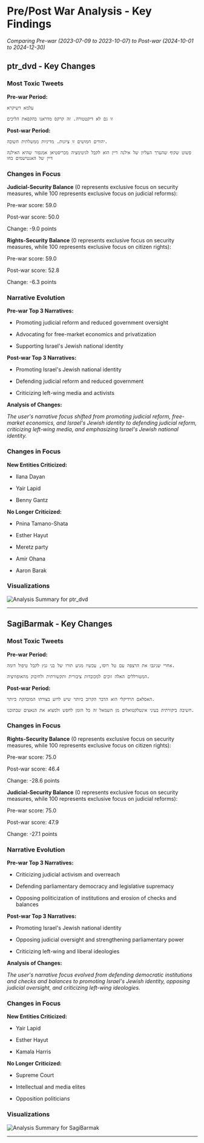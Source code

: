 # Pre/Post War Analysis - Key Findings

*Comparing Pre-war (2023-07-09 to 2023-10-07) to Post-war (2024-10-01 to 2024-12-30)*



## ptr_dvd - Key Changes


### Most Toxic Tweets


**Pre-war Period:**

```
עלמא דשיקרא
```

```
זו גם לא דיקטטורה. זה קרקס מדראנו בהקפאת הליכים
```


**Post-war Period:**

```
יהודים חמושים זו ציונות. מדיניות ממשלתית חשובה.
```

```
פשוט שקוף שהערך העליון של אילנה דיין הוא לקבל לגיטימציה מכריסטיאן אמנפור שהיא האילנה דיין של האנטישמים בחו
```


### Changes in Focus

**Judicial-Security Balance** (0 represents exclusive focus on security measures, while 100 represents exclusive focus on judicial reforms):


Pre-war score: 59.0

Post-war score: 50.0

Change: -9.0 points


**Rights-Security Balance** (0 represents exclusive focus on security measures, while 100 represents exclusive focus on citizen rights):


Pre-war score: 59.0

Post-war score: 52.8

Change: -6.3 points



### Narrative Evolution

**Pre-war Top 3 Narratives:**

- Promoting judicial reform and reduced government oversight

- Advocating for free-market economics and privatization

- Supporting Israel's Jewish national identity


**Post-war Top 3 Narratives:**

- Promoting Israel's Jewish national identity

- Defending judicial reform and reduced government

- Criticizing left-wing media and activists


**Analysis of Changes:**

*The user's narrative focus shifted from promoting judicial reform, free-market economics, and Israel's Jewish identity to defending judicial reform, criticizing left-wing media, and emphasizing Israel's Jewish national identity.*



### Changes in Focus


**New Entities Criticized:**

- Ilana Dayan

- Yair Lapid

- Benny Gantz


**No Longer Criticized:**

- Pnina Tamano-Shata

- Esther Hayut

- Meretz party

- Amir Ohana

- Aaron Barak


### Visualizations

![Analysis Summary for ptr_dvd](data\user_analysis\analysis_ptr_dvd_20250112_180245.png)


---


## SagiBarmak - Key Changes


### Most Toxic Tweets


**Pre-war Period:**

```
אחרי שניגבו את הרצפה עם טל רוסו, עכשיו מגיע תורו של בני גנץ לקבל טיפול דומה.
```

```
המטורללים האלה זוכים למכובדות ציבורית ותקשורתית ולחיבוק מהאופוזיציה.
```


**Post-war Period:**

```
האסלאם הרדיקלי הוא הדבר הקרוב ביותר שיש לרוע בצורתו המובהקת ביותר.
```

```
חשיבה ביקורתית בעיני אינטלקטואלים מן השמאל זה כל הזמן לחפש ולמצוא את הנאצים שבתוכנו.
```


### Changes in Focus

**Rights-Security Balance** (0 represents exclusive focus on security measures, while 100 represents exclusive focus on citizen rights):


Pre-war score: 75.0

Post-war score: 46.4

Change: -28.6 points


**Judicial-Security Balance** (0 represents exclusive focus on security measures, while 100 represents exclusive focus on judicial reforms):


Pre-war score: 75.0

Post-war score: 47.9

Change: -27.1 points



### Narrative Evolution

**Pre-war Top 3 Narratives:**

- Criticizing judicial activism and overreach

- Defending parliamentary democracy and legislative supremacy

- Opposing politicization of institutions and erosion of checks and balances


**Post-war Top 3 Narratives:**

- Promoting Israel's Jewish national identity

- Opposing judicial oversight and strengthening parliamentary power

- Criticizing left-wing and liberal ideologies


**Analysis of Changes:**

*The user's narrative focus evolved from defending democratic institutions and checks and balances to promoting Israel's Jewish identity, opposing judicial oversight, and criticizing left-wing ideologies.*



### Changes in Focus


**New Entities Criticized:**

- Yair Lapid

- Esther Hayut

- Kamala Harris


**No Longer Criticized:**

- Supreme Court

- Intellectual and media elites

- Opposition politicians


### Visualizations

![Analysis Summary for SagiBarmak](data\user_analysis\analysis_SagiBarmak_20250112_180247.png)


---
